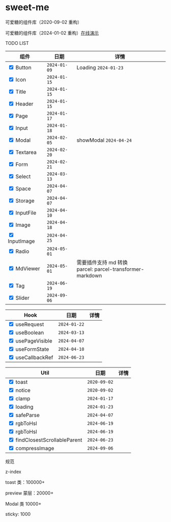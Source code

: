 # sweet-me

可爱糖的组件库（2020-09-02 重构）

可爱糖的组件库（2024-01-02 重构）[在线演示](https://dododawn.com/sweet-me/)

TODO LIST

<div class="table-wrapper" markdown="block">
<div class="table-inner" markdown="block">

| 组件                                         | 日期         | 详情                                                          |
| -------------------------------------------- | ------------ | ------------------------------------------------------------- |
| <input type="checkbox" checked /> Button     | `2024-01-09` | Loading `2024-01-23`                                          |
| <input type="checkbox" checked /> Icon       | `2024-01-15` |                                                               |
| <input type="checkbox" checked /> Title      | `2024-01-15` |                                                               |
| <input type="checkbox" checked /> Header     | `2024-01-15` |                                                               |
| <input type="checkbox" checked /> Page       | `2024-01-17` |                                                               |
| <input type="checkbox" checked /> Input      | `2024-01-18` |                                                               |
| <input type="checkbox" checked /> Modal      | `2024-02-05` | showModal `2024-04-24`                                        |
| <input type="checkbox" checked /> Textarea   | `2024-02-20` |                                                               |
| <input type="checkbox" checked /> Form       | `2024-02-21` |                                                               |
| <input type="checkbox" checked /> Select     | `2024-03-13` |                                                               |
| <input type="checkbox" checked /> Space      | `2024-04-07` |                                                               |
| <input type="checkbox" checked /> Storage    | `2024-04-07` |                                                               |
| <input type="checkbox" checked /> InputFile  | `2024-04-10` |                                                               |
| <input type="checkbox" checked /> Image      | `2024-04-18` |                                                               |
| <input type="checkbox" checked /> InputImage | `2024-04-25` |                                                               |
| <input type="checkbox" checked /> Radio      | `2024-05-01` |                                                               |
| <input type="checkbox" checked /> MdViewer   | `2024-05-01` | 需要插件支持 md 转换<br />parcel: parcel-transformer-markdown |
| <input type="checkbox" checked /> Tag        | `2024-06-19` |                                                               |
| <input type="checkbox" checked /> Slider        | `2024-09-06` |                                                               |

</div>
</div

<div class="table-wrapper" markdown="block">
<div class="table-inner" markdown="block">

| Hook                                             | 日期         | 详情 |
| ------------------------------------------------ | ------------ | ---- |
| <input type="checkbox" checked /> useRequest     | `2024-01-22` |      |
| <input type="checkbox" checked /> useBoolean     | `2024-03-13` |      |
| <input type="checkbox" checked /> usePageVisible | `2024-04-07` |      |
| <input type="checkbox" checked /> useFormState   | `2024-04-10` |      |
| <input type="checkbox" checked /> useCallbackRef | `2024-06-23` |      |

</div>
</div

<div class="table-wrapper" markdown="block">
<div class="table-inner" markdown="block">

| Util                                                          | 日期         | 详情 |
| ------------------------------------------------------------- | ------------ | ---- |
| <input type="checkbox" checked /> toast                       | `2020-09-02` |      |
| <input type="checkbox" checked /> notice                      | `2020-09-02` |      |
| <input type="checkbox" checked /> clamp                       | `2024-01-17` |      |
| <input type="checkbox" checked /> loading                     | `2024-01-23` |      |
| <input type="checkbox" checked /> safeParse                   | `2024-04-07` |      |
| <input type="checkbox" checked /> rgbToHsl                    | `2024-06-19` |      |
| <input type="checkbox" checked /> rgbToHsl                    | `2024-06-19` |      |
| <input type="checkbox" checked /> findClosestScrollableParent | `2024-06-23` |      |
| <input type="checkbox" checked /> compressImage | `2024-09-06` |      |

</div>
</div

规范

z-index

toast 类：100000+

preview 蒙层：20000+

Modal 类 10000+

sticky: 1000
